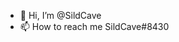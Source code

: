 - 👋 Hi, I’m @SildCave
- 📫 How to reach me SildCave#8430

<!---
SildCave/SildCave is a ✨ special ✨ repository because its `README.md` (this file) appears on your GitHub profile.
You can click the Preview link to take a look at your changes.
--->
